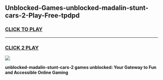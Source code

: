 
## Unblocked-Games-unblocked-madalin-stunt-cars-2-Play-Free-tpdpd
<h3>
<a href="https://premium76.site?title=unblocked-madalin-stunt-cars-2&ref=20M">CLICK TO PLAY</a></h3>
<hr>

<h3>
<a href="https://premium76.site?title=unblocked-madalin-stunt-cars-2&ref=20M">CLICK 2 PLAY</a>
  
</h3>

<a href="https://premium76.site?title=unblocked-madalin-stunt-cars-2&ref=19M"><img src="https://clearcache.store/games.png"></a>


**unblocked-madalin-stunt-cars-2 games unblocked: Your Gateway to Fun and Accessible Online Gaming**
